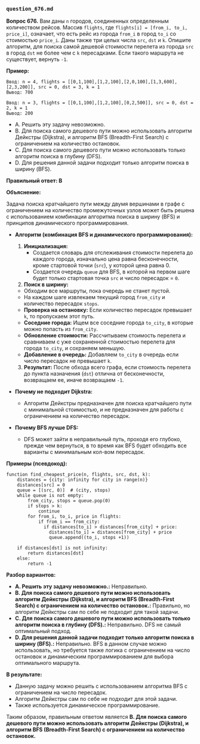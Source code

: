 ### `question_676.md`

**Вопрос 676.** Вам даны `n` городов, соединенных определенным количеством рейсов. Массив `flights`, где `flights[i] = [from_i, to_i, price_i]`, означает, что есть рейс из города `from_i` в город `to_i` со стоимостью `price_i`. Даны также три целых числа `src`, `dst` и `k`. Опишите алгоритм, для поиска самой дешевой стоимости перелета из города `src` в город `dst` не более чем с `k` пересадками. Если такого маршрута не существует, вернуть `-1`.

**Пример:**

```
Ввод: n = 4, flights = [[0,1,100],[1,2,100],[2,0,100],[1,3,600],[2,3,200]], src = 0, dst = 3, k = 1
Вывод: 700

Ввод: n = 3, flights = [[0,1,100],[1,2,100],[0,2,500]], src = 0, dst = 2, k = 1
Вывод: 200
```

-   A. Решить эту задачу невозможно.
-  B. Для поиска самого дешевого пути можно использовать алгоритм Дейкстры (Dijkstra), и алгоритм BFS (Breadth-First Search) с ограничением на количество остановок.
-   C. Для поиска самого дешевого пути можно использовать только алгоритм поиска в глубину (DFS).
-   D.  Для решения данной задачи подходит только алгоритм поиска в ширину (BFS).

**Правильный ответ: B**

**Объяснение:**

Задача поиска кратчайшего пути между двумя вершинами в графе с ограничением на количество промежуточных узлов может быть решена с использованием комбинации алгоритма поиска в ширину (BFS) и принципов динамического программирования.

*   **Алгоритм (комбинация BFS и динамического программирования):**
    1.  **Инициализация:**
         *  Создается словарь для отслеживания стоимости перелета до каждого города,  изначально  цена равна  бесконечности, кроме стартовой точки (`src`), у которой  цена равна 0.
         * Создается очередь `queue` для BFS, в которой на первом шаге будет только стартовая точка `src` и число пересадок = `0`.
    2. **Поиск в ширину:**
      *  Обходим все маршруты,  пока очередь не станет пустой.
      *  На каждом шаге извлекаем текущий город  `from_city` и количество пересадок `stops`.
      *   **Проверка на остановку:** Если количество пересадок превышает `k`, то пропускаем этот путь.
      *  **Соседние города:**  Ищем все соседние города  `to_city`, в которые можно попасть из `from_city`.
      *   **Обновление стоимости:**  Рассчитываем стоимость перелета  и сравниваем с уже сохраненной стоимостью перелета для города `to_city`, и сохраняем меньшую.
     *   **Добавление в очередь:**   Добавляем  `to_city` в очередь если число пересадок  не превышает `k`.
    3.  **Результат:** После обхода всего графа, если стоимость перелета до пункта назначения (`dst`) отлична от бесконечности, возвращаем ее, иначе возвращаем `-1`.

*   **Почему не подходит Dijkstra:**
    *   Алгоритм Дейкстры предназначен для поиска кратчайшего пути с минимальной стоимостью, и не предназначен для работы с ограничением на количество пересадок.

*   **Почему BFS лучше DFS:**
     *   DFS  может зайти в неправильный путь, проходя его глубоко, прежде чем вернуться, в то время как BFS будет обходить все варианты с минимальным кол-вом пересадок.

**Примеры (псевдокод):**

```
function find_cheapest_price(n, flights, src, dst, k):
    distances = {city: infinity for city in range(n)}
    distances[src] = 0
    queue = [(src, 0)]  # (city, stops)
    while queue is not empty:
        from_city, stops = queue.pop(0)
        if stops > k:
            continue
        for from_i, to_i, price in flights:
            if from_i == from_city:
              if distances[to_i] > distances[from_city] + price:
                distances[to_i] = distances[from_city] + price
                queue.append((to_i, stops +1))

    if distances[dst] is not infinity:
        return distances[dst]
    else:
        return -1
```

**Разбор вариантов:**
*   **A. Решить эту задачу невозможно.:** Неправильно.
*  **B. Для поиска самого дешевого пути можно использовать алгоритм Дейкстры (Dijkstra), и алгоритм BFS (Breadth-First Search) с ограничением на количество остановок.:** Правильно, но алгоритм Дейкстры сам по себе не подходит для  такой задачи.
*  **C. Для поиска самого дешевого пути можно использовать только алгоритм поиска в глубину (DFS).:** Неправильно. DFS не самый оптимальный подход.
*   **D.  Для решения данной задачи подходит только алгоритм поиска в ширину (BFS).:** Неправильно. BFS в данном случае можно использовать, но требуется также логика с ограничением на число остановок и динамическим программированием для выбора оптимального маршрута.

**В результате:**
*   Данную задачу можно решить с использованием алгоритма BFS c ограничением на число пересадок.
*  Алгоритм Дейкстры сам по себе не подходит для этой задачи.
*  Также используется динамическое программирование.

Таким образом, правильным ответом является **B. Для поиска самого дешевого пути можно использовать алгоритм Дейкстры (Dijkstra), и алгоритм BFS (Breadth-First Search) с ограничением на количество остановок.**

